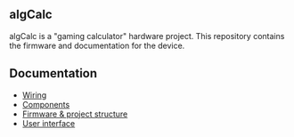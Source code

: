 ## algCalc
algCalc is a "gaming calculator" hardware project. This repository contains the firmware and documentation for the device.

## Documentation
* [Wiring](docs/wiring.md)
* [Components](docs/components.md)
* [Firmware & project structure](docs/firmware.md)
* [User interface](docs/ui.md)
